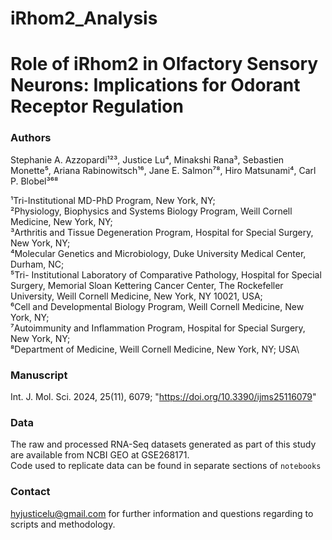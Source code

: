 # iRhom2_Analysis

# Role of iRhom2 in Olfactory Sensory Neurons: Implications for Odorant Receptor Regulation

### Authors 
Stephanie A. Azzopardi¹²³, Justice Lu⁴, Minakshi Rana³, Sebastien Monette⁵, Ariana Rabinowitsch¹⁶, Jane E. Salmon⁷⁸, Hiro Matsunami⁴, Carl P. Blobel³⁶⁸

¹Tri-Institutional MD-PhD Program, New York, NY;\
²Physiology, Biophysics and Systems Biology Program, Weill Cornell Medicine, New York, NY;\
³Arthritis and Tissue Degeneration Program, Hospital for Special Surgery, New York, NY;\
⁴Molecular Genetics and Microbiology, Duke University Medical Center, Durham, NC;\
⁵Tri- Institutional Laboratory of Comparative Pathology, Hospital for Special Surgery, Memorial Sloan Kettering Cancer Center, The Rockefeller University, Weill Cornell Medicine, New York, NY 10021, USA;\
⁶Cell and Developmental Biology Program, Weill Cornell Medicine, New York, NY;\
⁷Autoimmunity and Inflammation Program, Hospital for Special Surgery, New York, NY;\
⁸Department of Medicine, Weill Cornell Medicine, New York, NY; USA\

### Manuscript
Int. J. Mol. Sci. 2024, 25(11), 6079; "https://doi.org/10.3390/ijms25116079"

### Data
The raw and processed RNA-Seq datasets generated as part of this study are available from NCBI GEO at GSE268171. \
Code used to replicate data can be found in separate sections of `notebooks`

### Contact
hyjusticelu@gmail.com for further information and questions regarding to scripts and methodology. 
